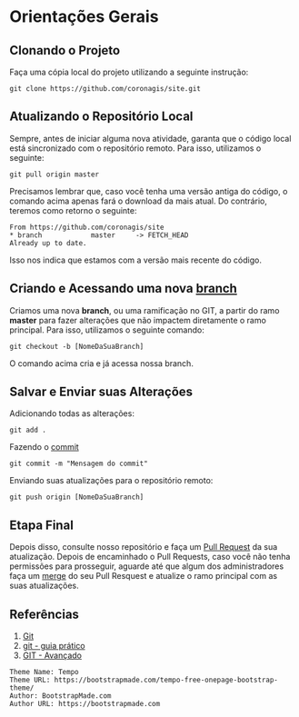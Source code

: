 # Orientações Gerais
## Clonando o Projeto
Faça uma cópia local do projeto utilizando a seguinte instrução:

`git clone https://github.com/coronagis/site.git`

## Atualizando o Repositório Local
Sempre, antes de iniciar alguma nova atividade, garanta que o código local está sincronizado com o repositório remoto. Para isso, utilizamos o seguinte:

`git pull origin master`

Precisamos lembrar que, caso você tenha uma versão antiga do código, o comando acima apenas fará o download da mais atual. Do contrário, teremos como retorno o seguinte:

```
From https://github.com/coronagis/site
* branch            master     -> FETCH_HEAD
Already up to date.
```
Isso nos indica que estamos com a versão mais recente do código.

## Criando e Acessando uma nova [branch](https://receitasdecodigo.com.br/devops/git-o-que-e-um-branch)

Criamos uma nova **branch**, ou uma ramificação no GIT, a partir do ramo **master** para fazer alterações que não impactem diretamente o ramo principal. Para isso, utilizamos o seguinte comando:

`git checkout -b [NomeDaSuaBranch]`

O comando acima cria e já acessa nossa branch.

## Salvar e Enviar suas Alterações

Adicionando todas as alterações:

`git add .` 

Fazendo o [commit](https://pt.wikipedia.org/wiki/Commit)

`git commit -m "Mensagem do commit"`

Enviando suas atualizações para o repositório remoto:

`git push origin [NomeDaSuaBranch]`

## Etapa Final

Depois disso, consulte nosso repositório e faça um [Pull Request](https://help.github.com/pt/github/collaborating-with-issues-and-pull-requests/about-pull-requests) da sua atualização. Depois de encaminhado o Pull Requests, caso você não tenha permissões para prosseguir, aguarde até que algum dos administradores faça um [merge](https://developers.sap.com/tutorials/webide-github-merge-pull-request.html) do seu Pull Resquest e atualize o ramo principal com as suas atualizações.

## Referências
1. [Git](https://git-scm.com/)
2. [git - guia prático](https://rogerdudler.github.io/git-guide/index.pt_BR.html)
3. [GIT - Avançado](https://gist.github.com/leocomelli/2545add34e4fec21ec16)

```
Theme Name: Tempo
Theme URL: https://bootstrapmade.com/tempo-free-onepage-bootstrap-theme/
Author: BootstrapMade.com
Author URL: https://bootstrapmade.com
```
